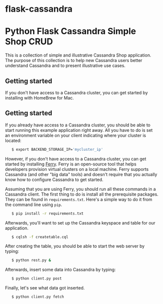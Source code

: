 # flask-cassandra

Python Flask Cassandra Simple Shop CRUD
==================

This is a collection of simple and illustrative Cassandra Shop application. The purpose of this collection is to help new Cassandra users better understand Cassandra and to present illustrative use cases. 

Getting started
---------------

If you don't have access to a Cassandra cluster, you can get started by installing with HomeBrew for Mac.

Getting started
---------------

If you already have access to a Cassandra cluster, you should be able to start running this example application right away. All you have to do is set an environment variable on your client indicating where your cluster is located:

```bash
   $ export BACKEND_STORAGE_IP='mycluster_ip'
```

However, if you don't have access to a Cassandra cluster, you can get started by installing [Ferry](http://ferry.opencore.io). Ferry is an open-source tool that helps developers provision virtual clusters on a local machine. Ferry supports Cassandra (and other "big data" tools) and doesn't require that you actually know how to configure Cassandra to get started. 

Assuming that you are using Ferry, you should run all these commands in a Cassandra client. The first thing to do is install all the prerequisite packages. They can be found in `requirements.txt`. Here's a simple way to do it from the command line using `pip`.

```bash
   $ pip install -r requirements.txt
```

Afterwards, you'll want to set up the Cassandra keyspace and table for our application.

```bash
   $ cqlsh -f createtable.cql
```

After creating the table, you should be able to start the web server by typing:

```bash
   $ python rest.py &
```

Afterwards, insert some data into Cassandra by typing:

```bash
   $ python client.py post 
```

Finally, let's see what data got inserted.

```bash
   $ python client.py fetch  
```
